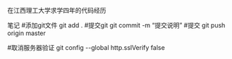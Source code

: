 在江西理工大学求学四年的代码经历


笔记
#添加git文件
git add .
#提交git
git commit -m “提交说明”
#提交
git push origin master

#取消服务器验证
git config --global http.sslVerify false